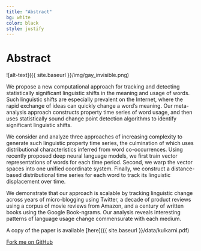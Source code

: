 ```yaml
---
title: "Abstract"
bg: white
color: black
style: justify 
---
```


# Abstract

![alt-text]({{ site.baseurl }}/img/gay_invisible.png)

We propose a new computational approach for tracking and detecting statistically significant linguistic shifts in the meaning and usage of words. 
Such linguistic shifts are especially prevalent on the Internet, where the rapid exchange of ideas can quickly change a word’s meaning. 
Our meta-analysis approach constructs property time series of word usage, and then uses statistically sound change point detection algorithms to identify significant linguistic shifts.

We consider and analyze three approaches of increasing complexity to generate such linguistic property time series, the culmination of which uses distributional characteristics inferred from word co-occurrences. Using recently proposed deep neural language models, we first train vector representations of words for each time period. Second, we warp the vector spaces into one unified coordinate system. Finally, we construct a distance-based distributional time series for each word to track its linguistic displacement over time.

We demonstrate that our approach is scalable by tracking linguistic change across years of micro-blogging using Twitter, a decade of product reviews using a corpus of movie reviews from Amazon, and a century of written books using the Google Book-ngrams. Our analysis reveals interesting patterns of language usage change commensurate with each medium.

A copy of the paper is available [here]({{ site.baseurl }}/data/kulkarni.pdf)

<span id="forkongithub">
  <a href="{{ site.source_link }}" class="bg-blue">
    Fork me on GitHub
  </a>
</span>
